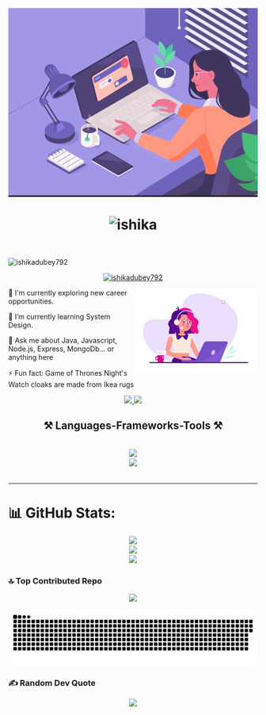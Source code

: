 <div align="center" style="background-color: #222;">
<img src="image_processing.gif" alt="my-gif" />
</div>

<h1 align="center">
<img src="https://readme-typing-svg.herokuapp.com?font=Playwrite+CL&weight=900&size=30&pause=1000&color=6E64BD&center=true&vCenter=true&width=435&lines=Hii+%F0%9F%91%8B+I+m'+Ishika;%F0%9F%92%BB+Frontend+Developer" alt="ishika"/>
</h1>

<br/>

<p align="left"> <img src="https://komarev.com/ghpvc/?username=ishikadubey792&label=Profile%20views&color=28BEF7&style=for-the-badge" alt="ishikadubey792" /> </p>

<p align="center"> <a href="https://github.com/ryo-ma/github-profile-trophy"><img src="https://github-profile-trophy.vercel.app/?username=ishikadubey792&theme=tokyonight" alt="ishikadubey792" /></a> </p>

  <img align="right" alt="coding" width="250" src="image-side-withoutbg.gif" alt="my-gif"/>
  <div align="left">
    
 🔭 I'm currently exploring new career opportunities.
 
 🌱 I’m currently learning System Design.

💬 Ask me about Java, Javascript, Node.js, Express, MongoDb... or anything here

⚡ Fun fact: Game of Thrones Night's Watch cloaks are made from Ikea rugs

 </div>
 
<div align="center"> 
  <a href="mailto:ishikadubey792@gmail.com">
    <img src="https://img.shields.io/badge/Gmail-333333?style=for-the-badge&logo=gmail&logoColor=red" />
  </a>

    
  <a href="https://www.linkedin.com/in/ishika-bharadwaj-93a76123b/" target="_blank">
    <img src="https://img.shields.io/badge/LinkedIn-0077B5?style=for-the-badge&logo=linkedin&logoColor=white" target="_blank" />
  </a>
  </a>
</div>

 
<h2 align="center">⚒ Languages-Frameworks-Tools ⚒</h2>
<br/>
<div align="center">
    <img src="https://skillicons.dev/icons?i=html,css,bootstrap,vscode,github,tailwind,git,postman"/><br>
    <img src="https://skillicons.dev/icons?i=javascript,react,redux,nodejs,express,mongodb,firebase,java,sass" /><br>
</div>

<br/>

<hr/>

# 📊 GitHub Stats:
<p align="center">
     <img src="https://github-readme-streak-stats.herokuapp.com/?user=ishikadubey792&theme=tokyonight&hide_border=false"/><br/>
    <img src="https://github-readme-stats.vercel.app/api?username=ishikadubey792&theme=tokyonight&show_icons=true&locale=en"/><br/>
     <img src="https://github-readme-stats.vercel.app/api/top-langs/?username=ishikadubey792&theme=tokyonight&hide_border=false&include_all_commits=true&count_private=true&layout=compact"/>
</p>

### 🔝 Top Contributed Repo
<p align="center">
    <img src="https://github-contributor-stats.vercel.app/api?username=ishikadubey792&limit=5&theme=tokyonight&combine_all_yearly_contributions=true"/>
</p>

<p align="center">
 <img width="1000" src="https://raw.githubusercontent.com/Abhithakur7080/Abhithakur7080/f0f68a01b0ce40fa7d1b52010da76cc8f3d3c296/github-snake.svg" alt="snake"/>
</p>

### ✍️ Random Dev Quote
<p align="center">
    <img src="https://quotes-github-readme.vercel.app/api?type=horizontal&theme=tokyonight"/>
</p>
